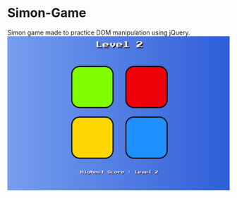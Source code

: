 # Simon-Game
Simon game made to practice DOM manipulation using jQuery.
![Game screenshot](screenshots/screenshot.png?raw=true)
